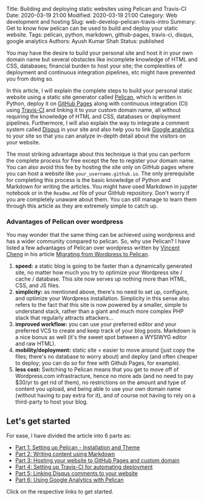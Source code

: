 Title: Building and deploying static websites using Pelican and Travis-CI
Date: 2020-03-19 21:00
Modified: 2020-03-19 21:00
Category: Web development and hosting
Slug: web-develop-pelican-travis-intro
Summary: Get to know how pelican can be used to build and deploy your static website.
Tags: pelican, python, markdown, github-pages, travis-ci, disqus, google analytics
Authors: Ayush Kumar Shah
Status: published

You may have the desire to build your personal site and host it in your own domain name but several obstacles like
incomplete knowledge of HTML and CSS, databases; financial burden to host your site; the complexities of deployment and
continuous integration pipelines, etc might have prevented  you from doing so.

In this article, I will explain the complete steps to build your personal static website using a static site generator
called [Pelican](https://docs.getpelican.com/en/stable/index.html), which is written in Python, deploy it on [GitHub
Pages](https://pages.github.com/) along with continuous integration (CI) using [Travis-CI](https://travis-ci.org/) and
linking it to your custom domain name, all without requiring the knowledge of HTML and CSS, databases or deployment
pipelines. Furthermore, I will also explain the way to integrate a comment system called [Disqus](https://disqus.com/)
in your site and also help you to link [Google analytics](https://analytics.google.com/analytics/web/) to your site so
that you can analyze in-depth detail about the visitors on your website.

The most striking advantage about this technique is that you can perform the complete process for free except the fee to
register your domain name. You can also avoid this fee by hosting the site only on GitHub pages where you can host a
website like `your_username.github.io`. The only prerequisite for completing this process is the basic knowledge of
Python and Markdown for writing the articles. You might have used Markdown in jupyter notebook or in the `Readme.md`
file of your GitHub repository. Don't worry if you are completely unaware about them. You can still manage to learn them
through this article as they are extremely simple to catch up.

### Advantages of Pelican over wordpress

You may wonder that the same thing can be achieved using wordpress and has a wider community compared to pelican. So,
why use Pelican? I have listed a few advantages of Pelican over wordpress written by [Vincent Cheng](http://www.vcheng.org/) in his article [Migrating from
Wordpress to
Pelican](http://www.vcheng.org/2014/02/22/migrating-from-wordpress-to-pelican/?fbclid=IwAR0dlc-OGv6B0fQ7rGSP5lHY3Ei0oNT6k9WwvX-_TB2yU_dC51uj1Y9gWkI).

1. **speed:** a static blog is going to be faster than a dynamically generated site, no matter how much you try to
   optimize your Wordpress site / cache / database. This site now serves up nothing more than HTML, CSS, and JS files.
2. **simplicity:** as mentioned above, there's no need to set up, configure, and optimize your Wordpress installation.
   Simplicity in this sense also refers to the fact that this site is now powered by a smaller, simple to understand
   stack, rather than a giant and much more complex PHP stack that regularly attracts attackers...
3. **improved workflow:** you can use your preferred editor and your preferred VCS to create and keep track of your blog
   posts. Markdown is a nice bonus as well (it's the sweet spot between a WYSIWYG editor and raw HTML).
4. **mobility/deployment:** static site = easier to move around (just copy the files; there's no database to worry
   about) and deploy (and often cheaper to deploy; you can do so for free with Github Pages, for example).
5. **less cost:** Switching to Pelican means that you get to move off of Wordpress.com infrastracture, hence no more ads (and no need
to pay $30/yr to get rid of them), no restrictions on the amount and type of content you upload, and being able to use your
own domain name (without having to pay extra for it), and of course not having to rely on a third-party to host your blog.

## Let's get started

For ease, I have divided the article into 6 parts as:

- [Part 1: Setting up Pelican - Installation and Theme](https://shahayush.com/2020/03/web-develop-pt1-pelican-setup)
- [Part 2: Writing content using Markdown](https://shahayush.com/2020/03/web-develop-pt2-content-markdown)
- [Part 3: Hosting your website to GitHub Pages and custom domain](https://shahayush.com/2020/03/web-develop-pt3-github-pages)
- [Part 4: Setting up Travis-CI for automating deployment](https://shahayush.com/drafts/web-develop-pt4-travis-pelican)
- [Part 5: Linking Disqus comments to your website](https://shahayush.com/drafts/web-develop-pt5-disqus)
- [Part 6: Using Google Analytics with Pelican](https://shahayush.com/drafts/web-develop-pt6-analytics)


Click on the respective links to get started.
